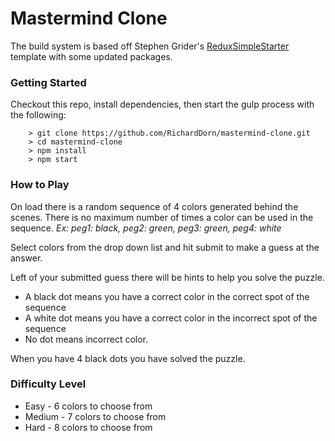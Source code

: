 # Mastermind Clone

The build system is based off Stephen Grider's [ReduxSimpleStarter](https://github.com/StephenGrider/ReduxSimpleStarter) template with some updated packages.

### Getting Started

Checkout this repo, install dependencies, then start the gulp process with the following:

```
	> git clone https://github.com/RichardDorn/mastermind-clone.git
	> cd mastermind-clone
	> npm install
	> npm start
```
### How to Play

On load there is a random sequence of 4 colors generated behind the scenes. There is no maximum number of times a color can be used in the sequence. *Ex: peg1: black, peg2: green, peg3: green, peg4: white*

Select colors from the drop down list and hit submit to make a guess at the answer.

Left of your submitted guess there will be hints to help you solve the puzzle.
* A black dot means you have a correct color in the correct spot of the sequence
* A white dot means you have a correct color in the incorrect spot of the sequence
* No dot means incorrect color.

When you have 4 black dots you have solved the puzzle.

### Difficulty Level

* Easy - 6 colors to choose from
* Medium - 7 colors to choose from
* Hard - 8 colors to choose from
